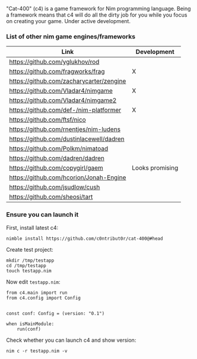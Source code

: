 "Cat-400" (c4) is a game framework for Nim programming language. Being a framework means that c4 will do all the dirty job for you while you focus on creating your game. Under active development.

### List of other nim game engines/frameworks

Link | Development
---- | -------
https://github.com/yglukhov/rod | 
https://github.com/fragworks/frag | X
https://github.com/zacharycarter/zengine | 
https://github.com/Vladar4/nimgame | X
https://github.com/Vladar4/nimgame2 | 
https://github.com/def-/nim-platformer | X
https://github.com/ftsf/nico | 
https://github.com/rnentjes/nim-ludens |
https://github.com/dustinlacewell/dadren |
https://github.com/Polkm/nimatoad |
https://github.com/dadren/dadren |
https://github.com/copygirl/gaem | Looks promising
https://github.com/hcorion/Jonah-Engine | 
https://github.com/jsudlow/cush |
https://github.com/sheosi/tart |


### Ensure you can launch it
First, install latest c4:

    nimble install https://github.com/c0ntribut0r/cat-400@#head

Create test project:

    mkdir /tmp/testapp
    cd /tmp/testapp
    touch testapp.nim
    
Now edit `testapp.nim`:

    from c4.main import run
    from c4.config import Config


    const conf: Config = (version: "0.1")

    when isMainModule:  
        run(conf)


Check whether you can launch c4 and show version:

    nim c -r testapp.nim -v
